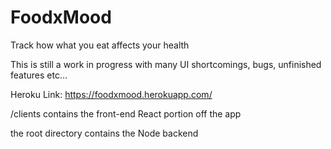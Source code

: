 # FoodxMood
Track how what you eat affects your health

This is still a work in progress with many UI shortcomings, bugs, unfinished features etc...

Heroku Link:  https://foodxmood.herokuapp.com/

/clients contains the front-end React portion off the app

the root directory contains the Node backend
